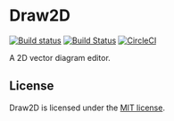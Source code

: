 # Draw2D

[![Build status](https://ci.appveyor.com/api/projects/status/84jhip3ut9ocpum8/branch/master?svg=true)](https://ci.appveyor.com/project/wieslawsoltes/draw2d/branch/master)
[![Build Status](https://travis-ci.org/wieslawsoltes/Draw2D.svg?branch=master)](https://travis-ci.org/wieslawsoltes/Draw2D)
[![CircleCI](https://circleci.com/gh/wieslawsoltes/Draw2D/tree/master.svg?style=svg)](https://circleci.com/gh/wieslawsoltes/Draw2D/tree/master)

A 2D vector diagram editor.

## License

Draw2D is licensed under the [MIT license](LICENSE.TXT).

